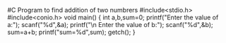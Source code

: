 #C Program to find addition of two numbrers
#include<stdio.h>
#include<conio.h>
void main()
{
int a,b,sum=0;
printf("Enter the value of a:");
scanf("%d",&a);
printf("\n Enter the value of b:");
scanf("%d",&b);
sum=a+b;
printf("sum=%d",sum);
getch();
}
